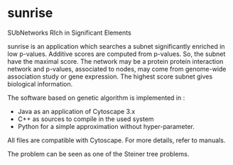# sunrise
SUbNetworks RIch in Significant Elements

sunrise is an application which searches a subnet significantly enriched in low p-values.
Additive scores are computed from p-values. So, the subnet have the maximal score.
The network may be a protein protein interaction network and p-values,
associated to nodes, may come from genome-wide association study or gene expression.
The highest score subnet gives biological information. 

The software based on genetic algorithm is implemented in :

- Java as an application of Cytoscape 3.x
- C++ as sources to compile in the used system
- Python for a simple approximation without hyper-parameter.

All files are compatible with Cytoscape. For more details, refer to manuals.

The problem can be seen as one of the Steiner tree problems.

